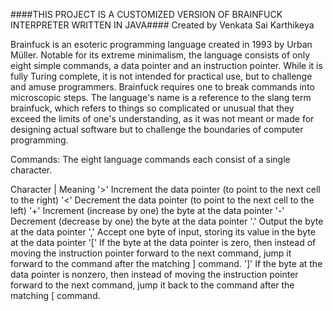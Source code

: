 ####THIS PROJECT IS A CUSTOMIZED VERSION OF BRAINFUCK INTERPRETER WRITTEN IN JAVA####
Created by Venkata Sai Karthikeya

Brainfuck is an esoteric programming language created in 1993 by Urban Müller. 
Notable for its extreme minimalism, the language consists of only eight simple commands, a data pointer and an instruction pointer. 
While it is fully Turing complete, it is not intended for practical use, but to challenge and amuse programmers. 
Brainfuck requires one to break commands into microscopic steps.
The language's name is a reference to the slang term brainfuck, which refers to things so complicated or unusual that they exceed 
the limits of one's understanding, as it was not meant or made for designing actual software but to challenge the boundaries of 
computer programming.

Commands:
The eight language commands each consist of a single character.

Character   |   Meaning
'>'             Increment the data pointer (to point to the next cell to the right)
'<'             Decrement the data pointer (to point to the next cell to the left)
'+'             Increment (increase by one) the byte at the data pointer
'-'             Decrement (decrease by one) the byte at the data pointer
'.'             Output the byte at the data pointer
','             Accept one byte of input, storing its value in the byte at the data pointer
'['             If the byte at the data pointer is zero, then instead of moving the instruction pointer forward to the next command, 
                jump it forward to the command after the matching ] command.
']'             If the byte at the data pointer is nonzero, then instead of moving the instruction pointer forward to the next command, 
                jump it back to the command after the matching [ command.
